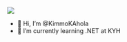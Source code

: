 ![](https://komarev.com/ghpvc/?username=KimmoKAhola&color=green)
- 👋 Hi, I’m @KimmoKAhola
- 🌱 I’m currently learning .NET at KYH

<!---
KimmoKAhola/KimmoKAhola is a ✨ special ✨ repository because its `README.md` (this file) appears on your GitHub profile.
You can click the Preview link to take a look at your changes.
--->
